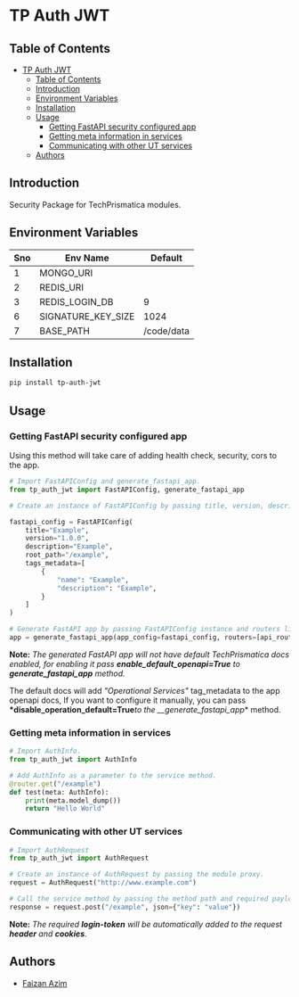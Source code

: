 # TP Auth JWT

## Table of Contents

- [TP Auth JWT](#tp-auth-jwt)
  - [Table of Contents](#table-of-contents)
  - [Introduction](#introduction)
  - [Environment Variables](#environment-variables)
  - [Installation](#installation)
  - [Usage](#usage)
    - [Getting FastAPI security configured app](#getting-fastapi-security-configured-app)
    - [Getting meta information in services](#getting-meta-information-in-services)
    - [Communicating with other UT services](#communicating-with-other-ut-services)
  - [Authors](#authors)

## Introduction

Security Package for TechPrismatica modules.

## Environment Variables

| Sno | Env Name                  | Default                               |
| --- | ------------------------- | ------------------------------------- |
| 1   | MONGO\_URI                |                                       |
| 2   | REDIS\_URI                |                                       |
| 3   | REDIS\_LOGIN\_DB          | 9                                     |
| 6   | SIGNATURE\_KEY\_SIZE      | 1024                                  |
| 7   | BASE\_PATH                | /code/data                            |

## Installation

```bash
pip install tp-auth-jwt
```

## Usage

### Getting FastAPI security configured app

Using this method will take care of adding health check, security, cors to the app.

```python
# Import FastAPIConfig and generate_fastapi_app.
from tp_auth_jwt import FastAPIConfig, generate_fastapi_app

# Create an instance of FastAPIConfig by passing title, version, description and root_path, Optionally - tags_metadata.

fastapi_config = FastAPIConfig(
    title="Example",
    version="1.0.0",
    description="Example",
    root_path="/example",
    tags_metadata=[
        {
            "name": "Example",
            "description": "Example",
        }
    ]
)

# Generate FastAPI app by passing FastAPIConfig instance and routers list and project_name.
app = generate_fastapi_app(app_config=fastapi_config, routers=[api_router], project_name="example")
```

__Note:__ *The generated FastAPI app will not have default TechPrismatica docs enabled, for enabling it pass __*enable_default_openapi=True*__ to __*generate_fastapi_app*__ method.*

The default docs will add *"Operational Services"* tag_metadata to the app openapi docs, If you want to configure it manually, you can pass __*disable_operation_default=True__*to the *__generate_fastapi_app*** method.

### Getting meta information in services

```python
# Import AuthInfo.
from tp_auth_jwt import AuthInfo

# Add AuthInfo as a parameter to the service method.
@router.get("/example")
def test(meta: AuthInfo):
    print(meta.model_dump())
    return "Hello World"
```

### Communicating with other UT services

```python
# Import AuthRequest
from tp_auth_jwt import AuthRequest

# Create an instance of AuthRequest by passing the module proxy.
request = AuthRequest("http://www.example.com")

# Call the service method by passing the method path and required payload.
response = request.post("/example", json={"key": "value"})
```

__Note:__ *The required __login-token__ will be automatically added to the request __*header*__ and __*cookies*__.*

## Authors

- [Faizan Azim](mailto:faizanazim11@gmail.com)

